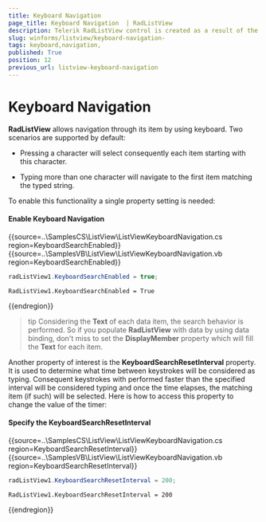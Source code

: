 ```yaml
---
title: Keyboard Navigation 
page_title: Keyboard Navigation  | RadListView
description: Telerik RadListView control is created as a result of the concord of the powerful data layer used by RadGridView and RadListControl, together with the outstanding Telerik Presentation Framework.
slug: winforms/listview/keyboard-navigation-
tags: keyboard,navigation,
published: True
position: 12
previous_url: listview-keyboard-navigation
---
```


# Keyboard Navigation 

__RadListView__ allows navigation through its item by using keyboard. Two scenarios are supported by default:

* Pressing a character will select consequently each item starting with this character.

* Typing more than one character will navigate to the first item matching the typed string.
            

To enable this functionality a single property setting is needed:

#### Enable Keyboard Navigation

{{source=..\SamplesCS\ListView\ListViewKeyboardNavigation.cs region=KeyboardSearchEnabled}} 
{{source=..\SamplesVB\ListView\ListViewKeyboardNavigation.vb region=KeyboardSearchEnabled}} 

````C#
radListView1.KeyboardSearchEnabled = true;

````
````VB.NET
RadListView1.KeyboardSearchEnabled = True

````

{{endregion}}

>tip Considering the **Text** of each data item, the search behavior is performed. So if you populate **RadListView** with data by using data binding, don't miss to set the **DisplayMember** property which will fill the **Text** for each item.

Another property of interest is the __KeyboardSearchResetInterval__ property. It is used to determine what time between keystrokes will be considered as typing. Consequent keystrokes with performed faster than the specified interval will be considered typing and once the time elapses, the matching item (if such) will be selected. Here is how to access this property to change the value of the timer:

#### Specify the KeyboardSearchResetInterval

{{source=..\SamplesCS\ListView\ListViewKeyboardNavigation.cs region=KeyboardSearchResetInterval}} 
{{source=..\SamplesVB\ListView\ListViewKeyboardNavigation.vb region=KeyboardSearchResetInterval}} 

````C#
radListView1.KeyboardSearchResetInterval = 200;

````
````VB.NET
RadListView1.KeyboardSearchResetInterval = 200

````

{{endregion}} 



